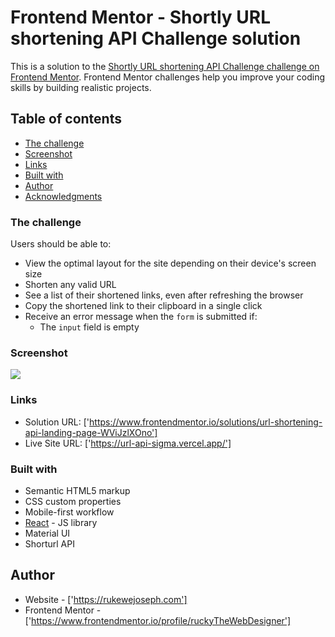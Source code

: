 # Frontend Mentor - Shortly URL shortening API Challenge solution

This is a solution to the [Shortly URL shortening API Challenge challenge on Frontend Mentor](https://www.frontendmentor.io/challenges/url-shortening-api-landing-page-2ce3ob-G). Frontend Mentor challenges help you improve your coding skills by building realistic projects.

## Table of contents

- [The challenge](#the-challenge)
- [Screenshot](#screenshot)
- [Links](#links)
- [Built with](#built-with)
- [Author](#author)
- [Acknowledgments](#acknowledgments)

### The challenge

Users should be able to:

- View the optimal layout for the site depending on their device's screen size
- Shorten any valid URL
- See a list of their shortened links, even after refreshing the browser
- Copy the shortened link to their clipboard in a single click
- Receive an error message when the `form` is submitted if:
  - The `input` field is empty

### Screenshot

![](./ScreenShot.png)

### Links

- Solution URL: ['https://www.frontendmentor.io/solutions/url-shortening-api-landing-page-WViJzlXOno']
- Live Site URL: ['https://url-api-sigma.vercel.app/']

### Built with

- Semantic HTML5 markup
- CSS custom properties
- Mobile-first workflow
- [React](https://reactjs.org/) - JS library
- Material UI
- Shorturl API

## Author

- Website - ['https://rukewejoseph.com']
- Frontend Mentor - ['https://www.frontendmentor.io/profile/ruckyTheWebDesigner']
